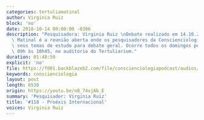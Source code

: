 ```yaml
---
categories: tertuliamatinal
author: Virginia Ruiz
block: 'no'
date: 2018-10-14 09:00:00 -0306
description: "Pesquisadora: Virginia Ruiz \nDebate realizado em 14.10.2018\n\nTertúlia\
  \ Matinal é a reunião aberta onde os pesquisadores da Conscienciologia apresentam\
  \ seus temas de estudo para debate geral. Ocorre todos os domingos pela manhã, das\
  \ 09h às 10h45, no auditório do Tertuliarium."
duration: 01:48:50
explicit: 'no'
file: https://f001.backblazeb2.com/file/conscienciologiapodcast/audios/nB_74xjAb_E.m4a
keywords: conscienciologia
layout: post
length: 6530
origin: https://youtu.be/nB_74xjAb_E
summary: 'Pesquisador: Virginia Ruiz'
title: '#118 - Proéxis Internacional'
voices: Virginia Ruiz
---
```

